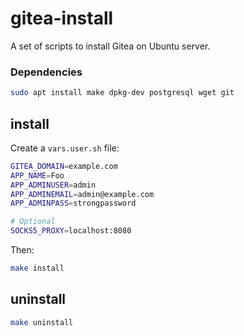 # gitea-install
A set of scripts to install Gitea on Ubuntu server.


### Dependencies
```bash
sudo apt install make dpkg-dev postgresql wget git
```

## install
Create a `vars.user.sh` file:
```bash
GITEA_DOMAIN=example.com
APP_NAME=Foo
APP_ADMINUSER=admin
APP_ADMINEMAIL=admin@example.com
APP_ADMINPASS=strongpassword

# Optional
SOCKS5_PROXY=localhost:8080
```

Then:
```bash
make install
```


## uninstall
```bash
make uninstall
```
